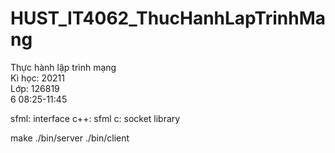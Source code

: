 # HUST_IT4062_ThucHanhLapTrinhMang
Thực hành lập trình mạng\
Kì học: 20211\
Lớp: 126819\
6 08:25-11:45

sfml: interface
c++: sfml
c: socket library

make
./bin/server
./bin/client
